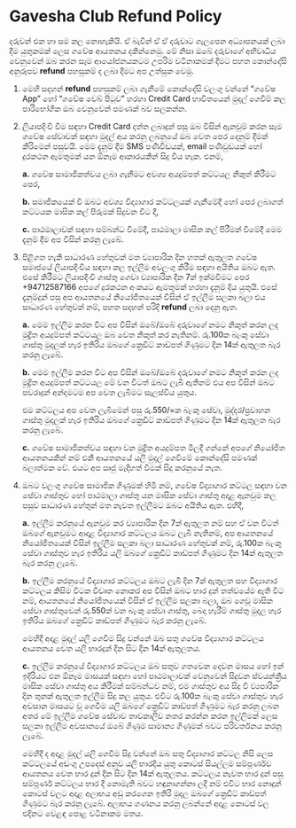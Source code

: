 # Gavesha Club Refund Policy

දරුවන් එක හා සම කල නොහැකියි. ඒ බැවින් ඒ ඒ දරුවාට ගැලපෙන අධ්‍යාපනයක් ලබා දීම යුතුකමක් ලෙස ගවේෂ ආයතනය දකින්නෙමු. මේ නිසා ඔබේ දරුවාගේ අභිවෘධිය වෙනුවෙන් ඔබ කරන සෑම ආයෝජනයකටම උපරිම වටිනාකමක් දීමට පහත කොන්දේසි අනුරූපව **refund** පහසුකම් ද ලබා දීමට අප උත්සුක වෙමු.

1. මෙහි සදහන් **refund** පහසුකම් ලබා ගැනීමේ කොන්දේසි වලංගු වන්නේ “ගවේෂ App” හෝ “ගවේෂ වෙබ් පිටුව” හරහා Credit Card භාවිතයෙන් මුදල් ගෙවීම් කල පාරිභෝගික ඔබ වෙනුවෙන් පමණක් බව සලකන්න.

2. ලියාපදිංචි වීම සඳහා Credit Card දත්ත ලබාදුන් පසු ඔබ විසින් ඇනවුම් කරන සෑම ගවේෂ සේවාවක් සඳහා මුදල් අය කරනු ලබනුයේ ඔබ වෙත පෙර දෙනුම් දීමක් කිරිමෙන් පසුවයි. මෙම දැනුම් දීම SMS පණිවිඩයක්, email පණිවුඩයක් හෝ දුරකථන ඇමතුමක් යන ඕනෑම ආකාරයකින් සිදු විය හැක. එනම්,

	  **a.** ගවේෂ සාමාජිකත්වය ලබා ගැනීමට අවශ්‍ය අයදුම්පත් කට්ටයල නිකුත් කිරීමට පෙර,

	**b.**  සමාජිකයෙක් වී ඔබට අවශ්‍ය විද්‍යාගාර කට්ටලයක් ගැනීමේදී හෝ පෙර ලබාගත් කට්ටයක මාසික කල් පිරුමක් සිදුවන විට දී,

	**c.**  පාඨමාලාවක් සඳහා සම්බන්ධ වීමේදී, පාඨමාලා මාසික කල් පිරීමක් වීමේදී  මෙම දැනුම් දීම අප විසින් කරනු ලැබේ.

3. පිළිගත හැකි සාධාරණ හේතුවක් මත ව්‍යාපාරික දින හතක් ඇතුලත ගවේෂ සමාජයේ ලියාපදිංචිය සඳහා කල ඉල්ලීම අවලංගු කිරීම සඳහා අයිතිය ඔබට ඇත. එසේ කිරීමට ලියාපදිංචි ගාස්තු ගෙවා ව්‍යාපාරික දින 7ක් ඉක්මවීමට පෙර +94712587166 අපගේ දුරකථන අංකයට ඇමතුමක් හරහා දැනුම් දිය යුතුයි. එසේ දැනුම්දුන් පසු අප ආයතනයේ නියෝජිතයෙක් විසින් ඒ ඉල්ලීම සලකා බලා එය සාධාරණ හේතුවක් නම්, පහත සදහන් පරිදි **refund** ලබා දෙනු ඇත.

	**a.**  මෙම ඉල්ලීම කරන විට අප විසින් ඔබේ/ඔබේ දරුවාගේ නමට නිකුත් කරන ලද මුද්‍රිත අයදුම්පත් කට්ටයල ඔබ වෙත නිකුත් කර නැතිනම්. රු.100ක බැංකු සේවා ගාස්තු මුදලක් හැර ඉතිරිය ඔබගේ ක්‍රෙඩිට් කාඩ්පත් ගිණුමට දින 14ක් ඇතුලත බැර කරනු ලැබේ.
	
	**b.**  මෙම ඉල්ලීම කරන විට අප විසින් ඔබේ/ඔබේ දරුවාගේ නමට නිකුත් කරන ලද මුද්‍රිත අයදුම්පත් කට්ටයල මේ වන විටත් ඔබට ලැබී ඇතිනම් එය අප විසින් ඔබට පවරාදුන් අන්දමටම අප වෙත ලැබීමට සැලස්විය යුතුය.
	
	එම කට්ටලය අප වෙත ලැබීමෙන් පසු රු.550/=ක බැංකු සේවා, මුද්දර/ප්‍රවාහන ගාස්තු මුදලක් හැර ඉතිරිය ඔබගේ ක්‍රෙඩිට් කාඩ්පත් ගිණුමට දින 14ක් ඇතුලත බැර කරනු ලැබේ.
	
	**c.**  ගවේෂ සාමාජිකත්වය සඳහා වන මුද්‍රිත අයදුම්පත මිලදී ගන්නේ අපගේ නියෝජිත ආයතනයකින් නම් එකී ආයතනයේ යලි මුදල් ගෙවීමේ කොන්දේසි පමණක් බලාත්මක වේ. එයට අප ඍජු මැදිහත් වීමක් සිදු කරනුයේ නැත.

4. ඔබට වලංගු ගවේෂ සාමාජික ගිණුමක් හිමි නම්, ගවේෂ විද්‍යාගාර කට්ටල සඳහා වන සේවා ගාස්තුව හෝ පාඨමාලා ගාස්තු යන මාසික සේවා ගාස්තු අදාළ ඇනවුම කල පසුව සාධාරණ හේතුන් මත නැවත ඉල්ලීමට ඔබට අයිතිය ඇත. එහිදී,

	**a.**  ඉල්ලීම කරනුයේ ඇනවුම කර ව්‍යාපාරික දින 7ක් ඇතුලත නම් සහ ඒ වන විටත් ඔබගේ ඇනවුමට ආදාළ විද්‍යාගාර කට්ටලය ඔබට ලැබී නැතිනම්, අප ආයතනයේ නියෝජිතයෙක් විසින් ඉල්ලීම සලකා බලා සාධාරණ හේතුවක් නම්, රු.100ක බැංකු සේවා ගාස්තුව හැර ඉතිරිය යලි ඔබගේ ක්‍රෙඩිට් කාඩ්පත් ගිණුමට දින 14ක් ඇතුලත බැර කරනු ලැබේ.

	**b.**  ඉල්ලීම කරනුයේ විද්‍යාගාර කට්ටලය ඔබට ලැබී දින 7ක් ඇතුලත සහ විද්‍යාගාර කට්ටලය කිසිම විටක විවෘත නොකර අප විසින් ඔබට භාර දුන් තත්වයේම ඇති විට නම්, ආයතනයේ නියෝජිතයෙක් විසින් ඒ ඉල්ලීම සලකා බලා, ඔබ ගෙවූ මාසික සේවා ගාස්තුවෙන් රු.550ක් වන බැංකු සේවා ගාස්තු, බෙදා හැරීම් ගාස්තු මුදල හැර ඉතිරිය ඔබගේ ක්‍රෙඩිට් කාඩ්පත් ගිණුමට බැර කරනු ලැබේ.

	මෙහිදී අදාළ මුදල් යලි ගෙවීම සිදු වන්නේ ඔබ සතු ගවේෂ විද්‍යාගාර කට්ටලය ආයතනය වෙත යලි භාරදුන් දින සිට දින 14ක් ඇතුලතය.

	**c.** ඉල්ලීම කරනුයේ විද්‍යාගාර කට්ටලය ඔබ සතුව ගතවෙන දෙවන මාසය හෝ ඉන් ඉදිරියට එන ඕනෑම මාසයක් සඳහා හෝ පාඨමාලාවක් වෙනුවෙන් සිදුවන ස්වයන්ක්‍රීය මාසික සේවා ගාස්තු අය කිරීමක් සම්බන්ධව නම්, එම ගාස්තුව අය  සිදු වී ව්‍යපාරික දින තුනක් ඇතුලත ඉල්ලීම සිදු කල යුතුය. එවිට රු.100ක බැංකු සේවා ගාස්තුව හැර අවසාන මාසයට වූ ගෙවීම යලි ඔබගේ ක්‍රෙඩිට් කාඩ්පත් ගිණුමට බැර කරනු ලබන අතර මේ ඉල්ලීම ගවේෂ සේවාව තාවකාලිව නතර කරන්න කරන ඉල්ලිමක් ලෙස සලකා ඉල්ලීම අවසානයේ ඔබේ ගිණුම සාමාන්‍ය ගිණුමක් බවට පරිවර්තනය කරනු ලැබේ.

	මෙහිදී ද අදාළ මුදල් යලි ගෙවීම සිදු වන්නේ ඔබ සතු විද්‍යාගාර කට්ටල නිසි ලෙස කට්ටලයේ අඩංගු උපදෙස් අනුව යලි භාරදිය යුතු කොටස් සියල්ලම සම්පූර්ණව ආයතනය වෙත භාර දුන් දින සිට දින 14ක් ඇතුලතය. කට්ටලය නැවත භාර දුන් පසු සම්පූර්ණ කට්ටලය භාර දී නොමැති බවට හඳුනාගන්නා ලදී නම් එවිට භාර නොදුන් කොටස් වලට අදාළ අලාභය අඩු කරගෙන ඉතිරි මුදල ඔබගේ ක්‍රෙඩිට් කාඩ්පත් ගිණුමට බැර කරනු ලැබේ. අලාභය ගණනය කරනු ලබන්නේ අදාළ කොටස් වල එදිනට වෙළඳ පොළ වටිනාකම මතය.
